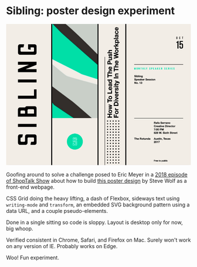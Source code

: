 # Sibling: poster design experiment

![screenshot preview](sibling-screenshot.png)

Goofing around to solve a challenge posed to Eric Meyer in a [2018 episode of ShopTalk Show](https://shoptalkshow.com/331-think-like-front-end-developer-eric-meyer/#t=56:20) about how to build [this poster design](https://dribbble.com/shots/4858587-Sibling) by Steve Wolf as a front-end webpage.

CSS Grid doing the heavy lifting, a dash of Flexbox, sideways text using `writing-mode` and `transform`, an embedded SVG background pattern using a data URL, and a couple pseudo-elements.

Done in a single sitting so code is sloppy. Layout is desktop only for now, big whoop.

Verified consistent in Chrome, Safari, and Firefox on Mac. Surely won't work on any version of IE. Probably works on Edge.

Woo! Fun experiment.
